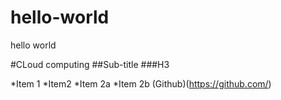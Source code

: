 # hello-world
hello world

#CLoud computing
##Sub-title
###H3



*Item 1
*Item2
  *Item 2a
  *Item 2b
  (Github)(https://github.com/)
